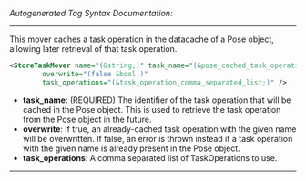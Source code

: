 <!-- THIS IS AN AUTOGENERATED FILE: Don't edit it directly, instead change the schema definition in the code itself. -->

_Autogenerated Tag Syntax Documentation:_

---
This mover caches a task operation in the datacache of a Pose object, allowing later retrieval of that task operation.

```xml
<StoreTaskMover name="(&string;)" task_name="(&pose_cached_task_operation;)"
        overwrite="(false &bool;)"
        task_operations="(&task_operation_comma_separated_list;)" />
```

-   **task_name**: (REQUIRED) The identifier of the task operation that will be cached in the Pose object.  This is used to retrieve the task operation from the Pose object in the future.
-   **overwrite**: If true, an already-cached task operation with the given name will be overwritten.  If false, an error is thrown instead if a task operation with the given name is already present in the Pose object.
-   **task_operations**: A comma separated list of TaskOperations to use.

---
